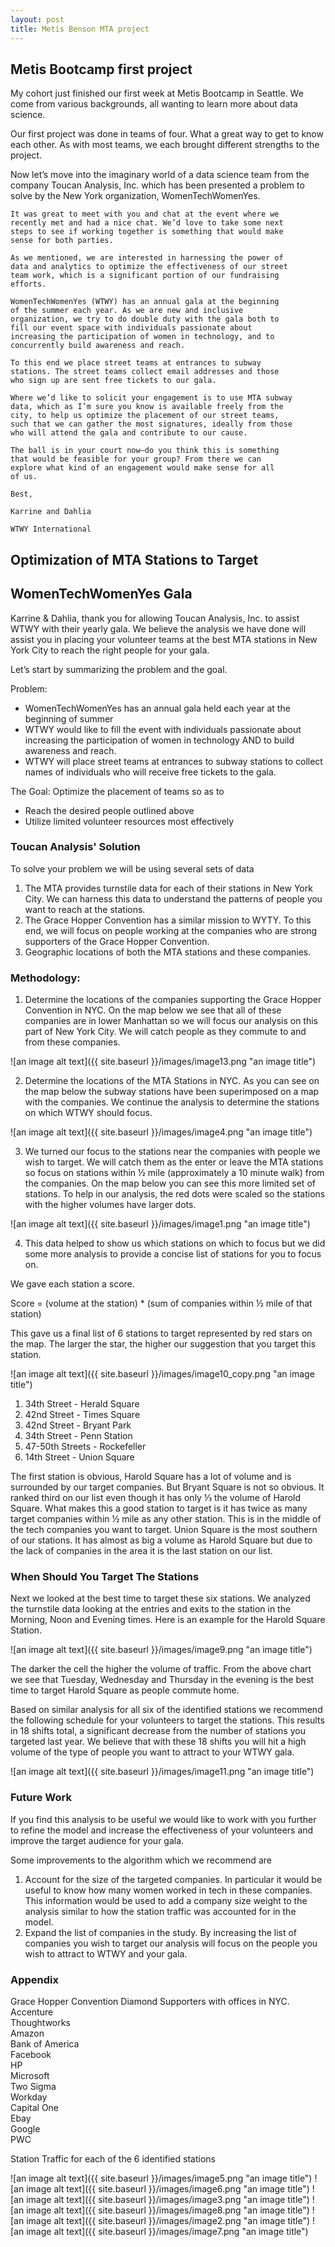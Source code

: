 ```yaml
--- 
layout: post 
title: Metis Benson MTA project 
--- 
```


## Metis Bootcamp first project

My cohort just finished our first week at Metis Bootcamp in Seattle.  We come from various backgrounds, all wanting to learn more about data science.   

Our first project was done in teams of four.  What a great way to get to know each other.  As with most teams, we each brought different strengths to the project.  

Now let’s move into the imaginary world of a data science team from the company Toucan Analysis, Inc. which has been presented a problem to solve by the New York organization, WomenTechWomenYes.
 

```
It was great to meet with you and chat at the event where we 
recently met and had a nice chat. We’d love to take some next 
steps to see if working together is something that would make 
sense for both parties.   

As we mentioned, we are interested in harnessing the power of 
data and analytics to optimize the effectiveness of our street 
team work, which is a significant portion of our fundraising 
efforts.   

WomenTechWomenYes (WTWY) has an annual gala at the beginning 
of the summer each year. As we are new and inclusive  
organization, we try to do double duty with the gala both to 
fill our event space with individuals passionate about 
increasing the participation of women in technology, and to 
concurrently build awareness and reach.   

To this end we place street teams at entrances to subway 
stations. The street teams collect email addresses and those 
who sign up are sent free tickets to our gala.   

Where we’d like to solicit your engagement is to use MTA subway 
data, which as I’m sure you know is available freely from the 
city, to help us optimize the placement of our street teams, 
such that we can gather the most signatures, ideally from those 
who will attend the gala and contribute to our cause.   

The ball is in your court now—do you think this is something 
that would be feasible for your group? From there we can 
explore what kind of an engagement would make sense for all 
of us.   

Best,

Karrine and Dahlia

WTWY International
```

## Optimization of MTA Stations to Target
## WomenTechWomenYes Gala

Karrine & Dahlia, thank you for allowing Toucan Analysis, Inc. to assist WTWY with their yearly gala.  We believe the analysis we have done will assist you in placing your volunteer teams at the best MTA stations in New York City to reach the right people for your gala.   

Let’s start by summarizing the problem and the goal.   

Problem:   
* WomenTechWomenYes has an annual gala held each year at the beginning of summer
* WTWY would like to fill the event with individuals passionate about increasing the participation of women in technology AND to build awareness and reach.
* WTWY will place street teams at entrances to subway stations to collect names of individuals who will receive free tickets to the gala.

The Goal:   Optimize the placement of teams so as to   
* Reach the desired people outlined above   
* Utilize limited volunteer resources most effectively   

### Toucan Analysis' Solution

To solve your problem we will be using several sets of data   
1. The MTA provides turnstile data for each of their stations in New York City.  We can harness this data to understand the patterns of people you want to reach at the stations.   
2. The Grace Hopper Convention has a similar mission to WYTY.  To this end, we will focus on people working at the companies who are strong supporters of the Grace Hopper Convention.  
3. Geographic locations of both the MTA stations and these companies.   

### Methodology:  

1. Determine the locations of the companies supporting the Grace Hopper Convention in NYC.  On the map below we see that all of these companies are in lower Manhattan so we will focus our analysis on this part of New York City.  We will catch people as they commute to and from these companies.   

![an image alt text]({{ site.baseurl }}/images/image13.png "an image title")

2. Determine the locations of the MTA Stations in NYC.  As you can see on the map below the subway stations have been superimposed on a map with the companies.  We continue the analysis to determine the stations on which WTWY should focus.   

![an image alt text]({{ site.baseurl }}/images/image4.png "an image title")

3. We turned our focus to the stations near the companies with people we wish to target.  We will catch them as the enter or leave the MTA stations so focus on stations within ½ mile (approximately a 10 minute walk) from the companies.  On the map below you can see this more limited set of stations.  To help in our analysis, the red dots were scaled so the stations with the higher volumes have larger dots.   

![an image alt text]({{ site.baseurl }}/images/image1.png "an image title")

4.  This data helped to show us which stations on which to focus but we did some more analysis to provide a concise list of stations for you to focus on.  

We gave each station a score.   

Score = (volume at the station) * (sum of companies within ½ mile of that station)   

This gave us a final list of 6 stations to target represented by red stars on the map.  The larger the star, the higher our suggestion that you target this station.   

![an image alt text]({{ site.baseurl }}/images/image10_copy.png "an image title")

1.  34th Street - Herald Square
2.  42nd Street - Times Square
3.  42nd Street - Bryant Park
4.  34th Street - Penn Station
5.  47-50th Streets - Rockefeller
6.  14th Street - Union Square

The first station is obvious, Harold Square has a lot of volume and is surrounded by our target companies.  But Bryant Square is not so obvious.  It ranked third on our list even though it has only ⅓ the volume of Harold Square.  What makes this a good station to target is it has twice as many target companies within ½ mile as any other station.  This is in the middle of the tech companies you want to target.  Union Square is the most southern of our stations.  It has almost as big a volume as Harold Square but due to the lack of companies in the area it is the last station on our list.   

### When Should You Target The Stations

Next we looked at the best time to target these six stations.  We analyzed the turnstile data looking at the entries and exits to the station in the Morning, Noon and Evening times.  Here is an example for the Harold Square Station.   

![an image alt text]({{ site.baseurl }}/images/image9.png "an image title")

The darker the cell the higher the volume of traffic.  From the above chart we see that Tuesday, Wednesday and Thursday in the evening is the best time to target Harold Square as people commute home.   

Based on similar analysis for all six of the identified stations we recommend the following schedule for your volunteers to target the stations.  This results in 18 shifts total, a significant decrease from the number of stations you targeted last year.  We believe that with these 18 shifts you will hit a high volume of the type of people you want to attract to your WTWY gala.   

![an image alt text]({{ site.baseurl }}/images/image11.png "an image title")

### Future Work   

If you find this analysis to be useful we would like to work with you further to refine the model and increase the effectiveness of your volunteers and improve the target audience for your gala.   
 
Some improvements to the algorithm which we recommend are   
1. Account for the size of the targeted companies.  In particular it would be useful to know how many women worked in tech in these companies.  This information would be used to add a company size weight to the analysis similar to how the station traffic was accounted for in the model.
2. Expand the list of companies in the study.   By increasing the list of companies you wish to target our analysis will focus on the people you wish to attract to WTWY and your gala.

### Appendix

Grace Hopper Convention Diamond Supporters with offices in NYC.   
Accenture   
Thoughtworks   
Amazon   
Bank of America   
Facebook   
HP   
Microsoft   
Two Sigma   
Workday   
Capital One   
Ebay   
Google   
PWC   

Station Traffic for each of the 6 identified stations

![an image alt text]({{ site.baseurl }}/images/image5.png "an image title")
![an image alt text]({{ site.baseurl }}/images/image6.png "an image title")
![an image alt text]({{ site.baseurl }}/images/image3.png "an image title")
![an image alt text]({{ site.baseurl }}/images/image8.png "an image title")
![an image alt text]({{ site.baseurl }}/images/image2.png "an image title")
![an image alt text]({{ site.baseurl }}/images/image7.png "an image title")

